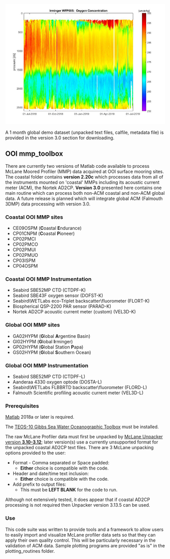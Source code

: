 ![Irminger_WFP005_O2_pcolor.jpg](/Irminger_WFP005_O2_pcolor.jpg "WFP Data")

A 1 month global demo dataset (unpacked text files, calfile, metadata file) is provided in the version 3.0 section for downloading.

## OOI mmp_toolbox

There are currently two versions of Matlab code available to process McLane Moored Profiler (MMP) data acquired at OOI surface mooring sites. The coastal folder contains **version 2.20c** which processes data from all of the instruments mounted on 'coastal' MMPs including its acoustic current meter (ACM), the Nortek AD2CP. **Version 3.0** presented here contains one main routine which can process both non-ACM coastal and non-ACM global data. A future release is planned which will integrate global ACM (Falmouth 3DMP) data processing with version 3.0.
 
### Coastal OOI MMP sites
* CE09OSPM (**C**oastal **E**ndurance)
* CP01CNPM (**C**oastal **P**ioneer)
* CP02PMCI 
* CP02PMCO
* CP02PMUI 
* CP02PMUO 
* CP03ISPM 
* CP04OSPM 

### Coastal OOI MMP Instrumentation
* Seabird SBE52MP CTD (CTDPF-K)
* Seabird SBE43F oxygen sensor (DOFST-K)
* Seabird\WETLabs eco-Triplet backscatter\fluorometer (FLORT-K)
* Biospherical QSP-2200 PAR sensor (PARAD-K)
* Nortek AD2CP acoustic current meter (custom) (VEL3D-K)

### Global OOI MMP sites
* GA02HYPM (**G**lobal **A**rgentine Basin)
* GI02HYPM (**G**lobal **I**rminger)
* GP02HYPM (**G**lobal Station **P**apa)
* GS02HYPM (**G**lobal **S**outhern Ocean)

### Global OOI MMP Instrumentation
* Seabird SBE52MP CTD (CTDPF-L)
* Aanderaa 4330 oxygen optode (DOSTA-L)
* Seabird\WETLabs FLBBRTD backscatter\fluorometer (FLORD-L)
* Falmouth Scientific profiling acoustic current meter (VEL3D-L)

### Prerequisites  

[Matlab](https://www.mathworks.com/) 2018a or later is required.

The [TEOS-10 Gibbs Sea Water Oceanographic Toolbox](http://www.teos-10.org/software.htm) must be installed.

The raw McLane Profiler data must first be unpacked by [McLane Unpacker version **3.10-3.12**](https://mclanelabs.com/profile-unpacker/); later version(s) use a currently unsupported format for the unpacked coastal AD2CP text files. There are 3 McLane unpacking options provided to the user:  

*   Format - Comma separated or Space padded:  
    *   **Either** choice is compatible with the code.  
*   Header and date/time text inclusion:  
    *   **Either** choice is compatible with the code.
*   Add prefix to output files:  
    *   This must be **LEFT BLANK** for the code to run.  

Although not extensively tested, it does appear that if coastal AD2CP processing is not required then Unpacker version 3.13.5 can be used.  

### Use  

This code suite was written to provide tools and a framework to allow users to easily import and visualize McLane profiler data sets so that they can apply their own quality control. This will be particularly necessary in the validation of ACM data. Sample plotting programs are provided "as is" in the plotting_routines folder.

